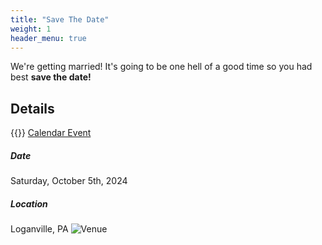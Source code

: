 ```yaml
---
title: "Save The Date"
weight: 1
header_menu: true
---
```


We're getting married! It's going to be one hell of a good time so you had best **save the date!**

## Details

{{<icon class="fa fa-calendar">}}&nbsp;[Calendar Event](https://calendar.google.com/calendar/render?action=TEMPLATE&dates=20241005%2F20241006&details=Jamie%20%26%20Zach%20are%20tying%20the%20knot%20on%20October%205th%2C%202024%20in%20Loganville%2C%20PA.&location=Loganville%2C%20PA&text=Jamie%20%26%20Zach%27s%20Wedding)

##### Date
Saturday, October 5th, 2024
##### Location
Loganville, PA
![Venue](images/venue.jpeg)
